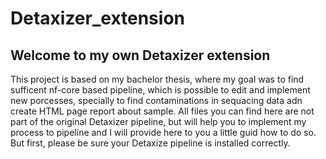 # Detaxizer_extension
## Welcome to my own Detaxizer extension
This project is based on my bachelor thesis, where my goal was to find sufficent nf-core based pipeline, which is possible to edit and implement new porcesses, specially to find contaminations in sequacing data adn create HTML page report about sample.
All files you can find here are not part of the original Detaxizer pipeline, but will help you to implement my process to pipeline and I will provide here to you a little guid how to do so.
But first, please be sure your Detaxize pipeline is installed correctly.

